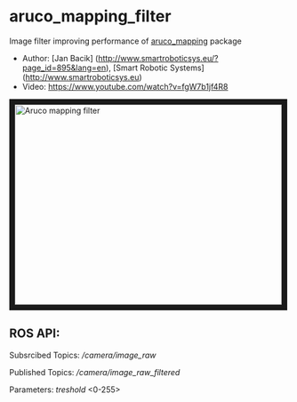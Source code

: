 # aruco_mapping_filter

Image filter improving performance of [aruco_mapping](http://wiki.ros.org/aruco_mapping) package

* Author: [Jan Bacik] (http://www.smartroboticsys.eu/?page_id=895&lang=en), [Smart Robotic Systems] (http://www.smartroboticsys.eu)
* Video: https://www.youtube.com/watch?v=fgW7b1jf4R8

<a href="http://www.youtube.com/watch?feature=player_embedded&v=fgW7b1jf4R8
" target="_blank"><img src="http://img.youtube.com/vi/fgW7b1jf4R8/0.jpg" 
alt="Aruco mapping filter" width="480" height="360" border="10" /></a>


## ROS API:

Subsrcibed Topics: */camera/image_raw*

Published Topics: */camera/image_raw_filtered*

Parameters: *treshold* <0-255>


